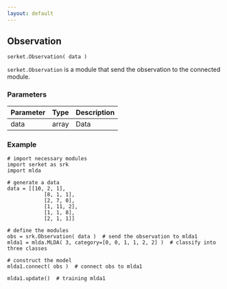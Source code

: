 ```yaml
---
layout: default
---
```

## Observation

```
serket.Observation( data )
```

`serket.Observation` is a module that send the observation to the connected module.

  
### Parameters

| Parameter | Type | Description |
|:----------|:-----|:------------|
| data      | array| Data        |

  
### Example

```
# import necessary modules
import serket as srk
import mlda

# generate a data
data = [[10, 2, 1], 
            [8, 1, 1],
            [2, 7, 0],
            [1, 11, 2],
            [1, 1, 8],
            [2, 1, 1]]

# define the modules
obs = srk.Observation( data )  # send the observation to mlda1
mlda1 = mlda.MLDA( 3, category=[0, 0, 1, 1, 2, 2] )  # classify into three classes
    
# construct the model
mlda1.connect( obs )  # connect obs to mlda1

mlda1.update()  # training mlda1

```